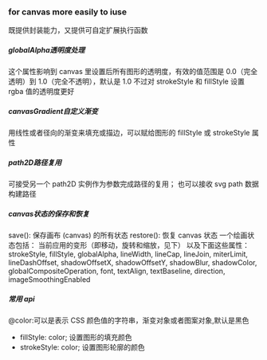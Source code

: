 ### for canvas more easily to iuse
既提供封装能力，又提供可自定扩展执行函数

##### globalAlpha透明度处理

这个属性影响到 canvas 里设置后所有图形的透明度，有效的值范围是 0.0（完全透明）到 1.0（完全不透明），默认是 1.0
不过对 strokeStyle 和 fillStyle 设置 rgba 值的透明度更好

##### canvasGradient自定义渐变
用线性或者径向的渐变来填充或描边，可以赋给图形的 fillStyle 或 strokeStyle 属性

##### path2D路径复用

可接受另一个 path2D 实例作为参数完成路径的复用；
也可以接收 svg path 数据构建路径

##### canvas状态的保存和恢复
save(): 保存画布 (canvas) 的所有状态
restore(): 恢复 canvas 状态
一个绘画状态包括：
当前应用的变形（即移动，旋转和缩放，见下）
以及下面这些属性：strokeStyle, fillStyle, globalAlpha, lineWidth, lineCap, lineJoin, miterLimit, lineDashOffset, shadowOffsetX, shadowOffsetY, shadowBlur, shadowColor, globalCompositeOperation, font, textAlign, textBaseline, direction, imageSmoothingEnabled

##### 常用 api

@color:可以是表示 CSS 颜色值的字符串，渐变对象或者图案对象,默认是黑色

-   fillStyle: color; 设置图形的填充颜色
-   strokeStyle: color; 设置图形轮廓的颜色
